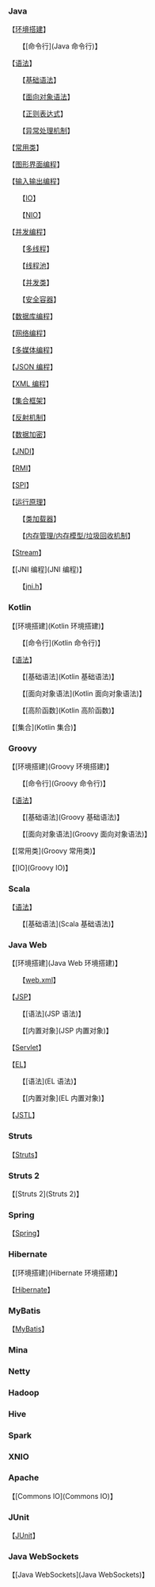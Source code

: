 ### Java

【[环境搭建](环境搭建)】

　　【[命令行](Java 命令行)】

【[语法]()】

　　【[基础语法](基础语法)】

　　【[面向对象语法](面向对象语法)】

　　【[正则表达式](正则表达式)】

　　【[异常处理机制](异常处理)】

【[常用类](常用类)】

【[图形界面编程](gui)】

【[输入输出编程]()】

　　【[IO](io)】

　　【[NIO](nio)】

【[并发编程](J.C.U)】

　　【[多线程](多线程)】

　　【[线程池](线程池)】

　　【[并发类](并发类)】

　　【[安全容器](安全容器)】

【[数据库编程](jdbc)】

【[网络编程](网络编程)】

【[多媒体编程](多媒体编程)】

【[JSON 编程](json)】

【[XML 编程](xml)】

【[集合框架](集合框架)】

【[反射机制](反射机制)】

【[数据加密](数据加密)】

【[JNDI](jndi)】

【[RMI](rmi)】

【[SPI](spi)】

【[运行原理](运行原理)】

　　【[类加载器](类加载器)】

　　【[内存管理/内存模型/垃圾回收机制](内存模型)】

【[Stream](Stream)】

【[JNI 编程](JNI 编程)】

　　【[jni.h](jni.h)】

### Kotlin

【[环境搭建](Kotlin 环境搭建)】

　　【[命令行](Kotlin 命令行)】

【[语法]()】

　　【[基础语法](Kotlin 基础语法)】

　　【[面向对象语法](Kotlin 面向对象语法)】

　　【[高阶函数](Kotlin 高阶函数)】

【[集合](Kotlin 集合)】

### Groovy

【[环境搭建](Groovy 环境搭建)】

　　【[命令行](Groovy 命令行)】

【[语法]()】

　　【[基础语法](Groovy 基础语法)】

　　【[面向对象语法](Groovy 面向对象语法)】

【[常用类](Groovy 常用类)】

【[IO](Groovy IO)】

### Scala

【[语法]()】

　　【[基础语法](Scala 基础语法)】

### Java Web

【[环境搭建](Java Web 环境搭建)】

　　【[web.xml](web.xml)】

【[JSP]()】

　　【[语法](JSP 语法)】

　　【[内置对象](JSP 内置对象)】

【[Servlet](Servlet)】

【[EL]()】

　　【[语法](EL 语法)】

　　【[内置对象](EL 内置对象)】

【[JSTL]()】

### Struts

【[Struts](Struts)】

### Struts 2

【[Struts 2](Struts 2)】

### Spring

【[Spring](Spring)】

### Hibernate

【[环境搭建](Hibernate 环境搭建)】

【[Hibernate](Hibernate)】

### MyBatis

【[MyBatis](MyBatis)】

### Mina

### Netty

### Hadoop

### Hive

### Spark

### XNIO

### Apache

【[Commons IO](Commons IO)】

### JUnit

【[JUnit](JUnit)】

### Java WebSockets

【[Java WebSockets](Java WebSockets)】